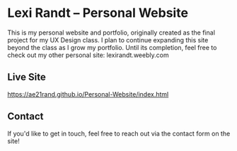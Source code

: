 # Lexi Randt – Personal Website 

This is my personal website and portfolio, originally created as the final project for my UX Design class. 
I plan to continue expanding this site beyond the class as I grow my portfolio.
Until its completion, feel free to check out my other personal site: lexirandt.weebly.com

## Live Site
https://ae21rand.github.io/Personal-Website/index.html

## Contact
If you'd like to get in touch, feel free to reach out via the contact form on the site!

